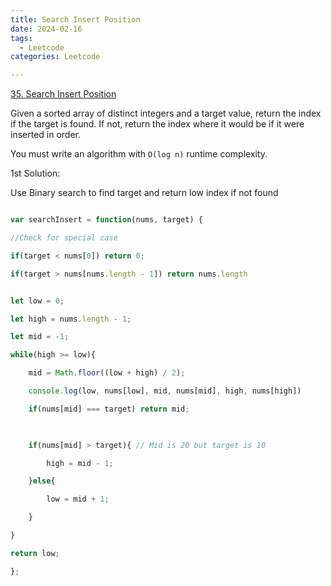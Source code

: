 ```yaml
---
title: Search Insert Position
date: 2024-02-16
tags:
  - Leetcode
categories: Leetcode

---
```


[35. Search Insert Position](https://leetcode.com/problems/search-insert-position/)



Given a sorted array of distinct integers and a target value, return the index if the target is found. If not, return the index where it would be if it were inserted in order.

You must write an algorithm with `O(log n)` runtime complexity.

1st Solution:

Use Binary search to find target and return low index if not found


```js

var searchInsert = function(nums, target) {

//Check for special case

if(target < nums[0]) return 0;

if(target > nums[nums.length - 1]) return nums.length


let low = 0;

let high = nums.length - 1;

let mid = -1;

while(high >= low){

	mid = Math.floor((low + high) / 2);

	console.log(low, nums[low], mid, nums[mid], high, nums[high])

	if(nums[mid] === target) return mid;

  

	if(nums[mid] > target){ // Mid is 20 but target is 10

		high = mid - 1;

	}else{

		low = mid + 1;

	}

}

return low;

};
```


